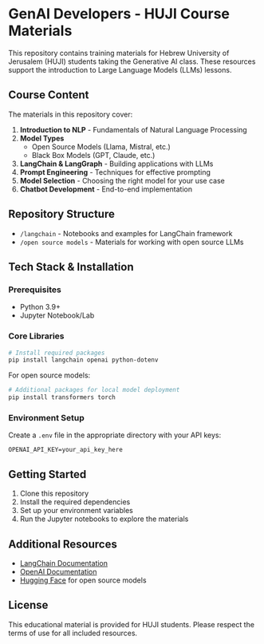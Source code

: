 # GenAI Developers - HUJI Course Materials

This repository contains training materials for Hebrew University of Jerusalem (HUJI) students taking the Generative AI class. These resources support the introduction to Large Language Models (LLMs) lessons.

## Course Content

The materials in this repository cover:

1. **Introduction to NLP** - Fundamentals of Natural Language Processing
2. **Model Types**
   - Open Source Models (Llama, Mistral, etc.)
   - Black Box Models (GPT, Claude, etc.)
3. **LangChain & LangGraph** - Building applications with LLMs
4. **Prompt Engineering** - Techniques for effective prompting
5. **Model Selection** - Choosing the right model for your use case
6. **Chatbot Development** - End-to-end implementation

## Repository Structure

- `/langchain` - Notebooks and examples for LangChain framework
- `/open source models` - Materials for working with open source LLMs

## Tech Stack & Installation

### Prerequisites

- Python 3.9+
- Jupyter Notebook/Lab

### Core Libraries

```bash
# Install required packages
pip install langchain openai python-dotenv
```

For open source models:
```bash
# Additional packages for local model deployment
pip install transformers torch
```

### Environment Setup

Create a `.env` file in the appropriate directory with your API keys:
```
OPENAI_API_KEY=your_api_key_here
```

## Getting Started

1. Clone this repository
2. Install the required dependencies
3. Set up your environment variables
4. Run the Jupyter notebooks to explore the materials

## Additional Resources

- [LangChain Documentation](https://python.langchain.com/)
- [OpenAI Documentation](https://platform.openai.com/docs)
- [Hugging Face](https://huggingface.co/) for open source models

## License

This educational material is provided for HUJI students. Please respect the terms of use for all included resources. 